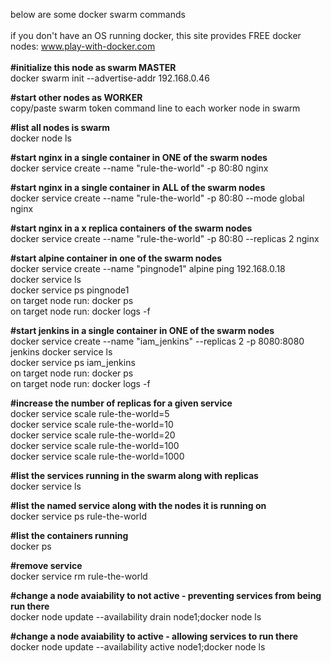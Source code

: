 below are some docker swarm commands<br>
<br>
if you don't have an OS running docker, this site provides FREE docker nodes: www.play-with-docker.com<br>
<br>
<b>#initialize this node as swarm MASTER</b><br>
docker swarm init --advertise-addr 192.168.0.46

<b>#start other nodes as WORKER</b><br>
copy/paste swarm token command line to each worker node in swarm

<b>#list all nodes is swarm</b><br>
docker node ls

<b>#start nginx in a single container in ONE of the swarm nodes</b><br>
docker service create --name "rule-the-world" -p 80:80 nginx

<b>#start nginx in a single container in ALL of the swarm nodes</b><br>
docker service create --name "rule-the-world" -p 80:80 --mode global nginx

<b>#start nginx in a x replica containers of the swarm nodes</b><br>
docker service create --name "rule-the-world" -p 80:80 --replicas 2 nginx

<b>#start alpine container in one of the swarm nodes</b><br>
docker service create --name "pingnode1" alpine ping 192.168.0.18<br>
docker service ls<br>
docker service ps pingnode1<br>
on target node run: docker ps<br>
on target node run: docker logs -f <container id><br>

<b>#start jenkins in a single container in ONE of the swarm nodes</b><br>
docker service create --name "iam_jenkins" --replicas 2 -p 8080:8080 jenkins
docker service ls<br>
docker service ps iam_jenkins<br>
on target node run: docker ps<br>
on target node run: docker logs -f <container id><br>

<b>#increase the number of replicas for a given service</b><br>
docker service scale rule-the-world=5<br>
docker service scale rule-the-world=10<br>
docker service scale rule-the-world=20<br>
docker service scale rule-the-world=100<br>
docker service scale rule-the-world=1000<br>

<b>#list the services running in the swarm along with replicas</b><br>
docker service ls

<b>#list the named service along with the nodes it is running on</b><br>
docker service ps rule-the-world

<b>#list the containers running</b><br>
docker ps

<b>#remove service</b><br>
docker service rm rule-the-world

<b>#change a node avaiability to not active - preventing services from being run there</b><br>
docker node update --availability drain node1;docker node ls

<b>#change a node avaiability to active - allowing services to run there</b><br>
docker node update --availability active node1;docker node ls




